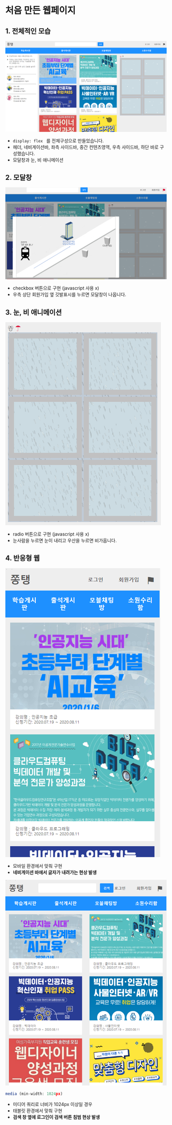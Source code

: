 # 처음 만든 웹페이지

## 1. 전체적인 모습

![](./images/전체모습.PNG)

- `display: flex ` 를 전체구성으로 만들었습니다.
- 헤더, 네비게이션바, 좌측 사이드바, 중간 컨텐츠영역, 우측 사이드바, 하단 바로 구성했습니다.
- 모달창과 눈, 비 애니메이션

## 2. 모달창

![](./images/모달창.PNG)

- checkbox 버튼으로 구현 (javascript 사용 x)
- 우측 상단 회원가입 옆 깃발표시를 누르면 모달창이 나옵니다.

## 3. 눈, 비 애니메이션

![](./images/눈비애니메이션.PNG)

- radio 버튼으로 구현 (javascript 사용 x)
- 눈사람을 누르면 눈이 내리고 우산을 누르면 비가옵니다.


## 4. 반응형 웹

![](./images/반응형1.PNG)

- 모바일 환경에서 맞춰 구현
- <strong>네비게이션 바에서 글자가 내려가는 현상 발생</strong>

![](./images/반응형2.PNG)

```js
media (min-width: 1024px)
```
- 미디어 쿼리로 너비가 1024px 이상일 경우
- 태블릿 환경에서 맞춰 구현
- <strong>검색 창 옆에 로그인이 검색 버튼 침범 현상 발생</strong>